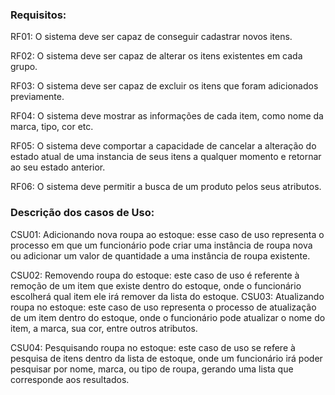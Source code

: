 ### Requisitos:
RF01: O sistema deve ser capaz de conseguir cadastrar novos itens. 

RF02: O sistema deve ser capaz de alterar os itens existentes em cada grupo. 

RF03: O sistema deve ser capaz de excluir os itens que foram adicionados previamente. 

RF04: O sistema deve mostrar as informações de cada item, como nome da marca, tipo, cor etc. 

RF05: O sistema deve comportar a capacidade de cancelar a alteração do estado atual de uma instancia de seus itens a qualquer momento e retornar ao seu estado anterior. 

RF06: O sistema deve permitir a busca de um produto pelos seus atributos. 

### Descrição dos casos de Uso:
CSU01: Adicionando nova roupa ao estoque: esse caso de uso representa o processo em que um funcionário pode criar uma instância de roupa nova ou adicionar um valor de quantidade a uma instância de roupa existente. 

CSU02: Removendo roupa do estoque: este caso de uso é referente à remoção de um item que existe dentro do estoque, onde o funcionário escolherá qual item ele irá remover da lista do estoque. 
CSU03: Atualizando roupa no estoque: este caso de uso representa o processo de atualização de um item dentro do estoque, onde o funcionário pode atualizar o nome do item, a marca, sua cor, entre outros atributos. 

CSU04: Pesquisando roupa no estoque: este caso de uso se refere à pesquisa de itens dentro da lista de estoque, onde um funcionário irá poder pesquisar por nome, marca, ou tipo de roupa, gerando uma lista que corresponde aos resultados. 